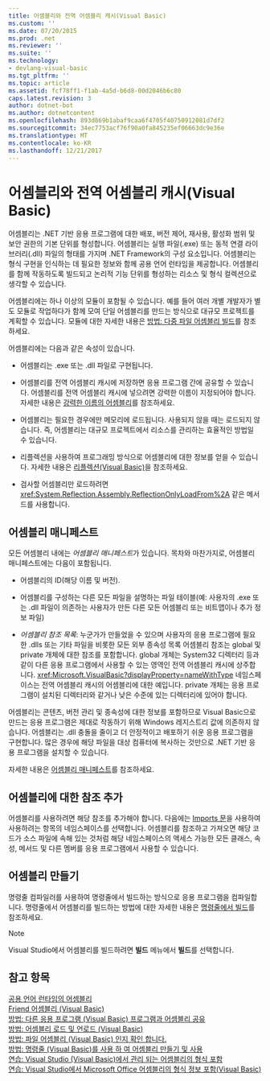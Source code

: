 ```yaml
---
title: 어셈블리와 전역 어셈블리 캐시(Visual Basic)
ms.custom: ''
ms.date: 07/20/2015
ms.prod: .net
ms.reviewer: ''
ms.suite: ''
ms.technology:
- devlang-visual-basic
ms.tgt_pltfrm: ''
ms.topic: article
ms.assetid: fcf78ff1-f1ab-4a5d-b6d8-00d2046b6c80
caps.latest.revision: 3
author: dotnet-bot
ms.author: dotnetcontent
ms.openlocfilehash: 893d869b1abaf9caa6f4705f40750912081d7df2
ms.sourcegitcommit: 34ec7753acf76f90a0fa845235ef06663dc9e36e
ms.translationtype: MT
ms.contentlocale: ko-KR
ms.lasthandoff: 12/21/2017
---
```

# <a name="assemblies-and-the-global-assembly-cache-visual-basic"></a>어셈블리와 전역 어셈블리 캐시(Visual Basic)
어셈블리는 .NET 기반 응용 프로그램에 대한 배포, 버전 제어, 재사용, 활성화 범위 및 보안 권한의 기본 단위를 형성합니다. 어셈블리는 실행 파일(.exe) 또는 동적 연결 라이브러리(.dll) 파일의 형태를 가지며 .NET Framework의 구성 요소입니다. 어셈블리는 형식 구현을 인식하는 데 필요한 정보와 함께 공용 언어 런타임을 제공합니다. 어셈블리를 함께 작동하도록 빌드되고 논리적 기능 단위를 형성하는 리소스 및 형식 컬렉션으로 생각할 수 있습니다.  
  
 어셈블리에는 하나 이상의 모듈이 포함될 수 있습니다. 예를 들어 여러 개별 개발자가 별도 모듈로 작업하다가 함께 모여 단일 어셈블리를 만드는 방식으로 대규모 프로젝트를 계획할 수 있습니다. 모듈에 대한 자세한 내용은 [방법: 다중 파일 어셈블리 빌드](../../../../framework/app-domains/how-to-build-a-multifile-assembly.md)를 참조하세요.  
  
 어셈블리에는 다음과 같은 속성이 있습니다.  
  
-   어셈블리는 .exe 또는 .dll 파일로 구현됩니다.  
  
-   어셈블리를 전역 어셈블리 캐시에 저장하면 응용 프로그램 간에 공유할 수 있습니다. 어셈블리를 전역 어셈블리 캐시에 넣으려면 강력한 이름이 지정되어야 합니다. 자세한 내용은 [강력한 이름의 어셈블리](../../../../framework/app-domains/strong-named-assemblies.md)를 참조하세요.  
  
-   어셈블리는 필요한 경우에만 메모리에 로드됩니다. 사용되지 않을 때는 로드되지 않습니다. 즉, 어셈블리는 대규모 프로젝트에서 리소스를 관리하는 효율적인 방법일 수 있습니다.  
  
-   리플렉션을 사용하여 프로그래밍 방식으로 어셈블리에 대한 정보를 얻을 수 있습니다. 자세한 내용은 [리플렉션(Visual Basic)](../../../../visual-basic/programming-guide/concepts/reflection.md)을 참조하세요.  
  
-   검사할 어셈블리만 로드하려면 <xref:System.Reflection.Assembly.ReflectionOnlyLoadFrom%2A> 같은 메서드를 사용합니다.  
  
## <a name="assembly-manifest"></a>어셈블리 매니페스트  
 모든 어셈블리 내에는 *어셈블리 매니페스트*가 있습니다. 목차와 마찬가지로, 어셈블리 매니페스트에는 다음이 포함됩니다.  
  
-   어셈블리의 ID(해당 이름 및 버전).  
  
-   어셈블리를 구성하는 다른 모든 파일을 설명하는 파일 테이블(예: 사용자의 .exe 또는 .dll 파일이 의존하는 사용자가 만든 다른 모든 어셈블리 또는 비트맵이나 추가 정보 파일)  
  
-   *어셈블리 참조 목록*: 누군가가 만들었을 수 있으며 사용자의 응용 프로그램에 필요한 .dlls 또는 기타 파일을 비롯한 모든 외부 종속성 목록 어셈블리 참조는 global 및 private 개체에 대한 참조를 포함합니다. global 개체는 System32 디렉터리 등과 같이 다른 응용 프로그램에서 사용할 수 있는 영역인 전역 어셈블리 캐시에 상주합니다. <xref:Microsoft.VisualBasic?displayProperty=nameWithType> 네임스페이스는 전역 어셈블리 캐시의 어셈블리에 대한 예입니다. private 개체는 응용 프로그램이 설치된 디렉터리와 같거나 낮은 수준에 있는 디렉터리에 있어야 합니다.  
  
 어셈블리는 콘텐츠, 버전 관리 및 종속성에 대한 정보를 포함하므로 Visual Basic으로 만드는 응용 프로그램은 제대로 작동하기 위해 Windows 레지스트리 값에 의존하지 않습니다. 어셈블리는 .dll 충돌을 줄이고 더 안정적이고 배포하기 쉬운 응용 프로그램을 구현합니다. 많은 경우에 해당 파일을 대상 컴퓨터에 복사하는 것만으로 .NET 기반 응용 프로그램을 설치할 수 있습니다.  
  
 자세한 내용은 [어셈블리 매니페스트](../../../../framework/app-domains/assembly-manifest.md)를 참조하세요.  
  
## <a name="adding-a-reference-to-an-assembly"></a>어셈블리에 대한 참조 추가  
 어셈블리를 사용하려면 해당 참조를 추가해야 합니다. 다음에는 [Imports 문](../../../../visual-basic/language-reference/statements/imports-statement-net-namespace-and-type.md)을 사용하여 사용하려는 항목의 네임스페이스를 선택합니다. 어셈블리를 참조하고 가져오면 해당 코드가 소스 파일에 속해 있는 것처럼 해당 네임스페이스의 액세스 가능한 모든 클래스, 속성, 메서드 및 다른 멤버를 응용 프로그램에서 사용할 수 있습니다.  
  
## <a name="creating-an-assembly"></a>어셈블리 만들기  
 명령줄 컴파일러를 사용하여 명령줄에서 빌드하는 방식으로 응용 프로그램을 컴파일합니다. 명령줄에서 어셈블리를 빌드하는 방법에 대한 자세한 내용은 [명령줄에서 빌드](../../../../visual-basic/reference/command-line-compiler/building-from-the-command-line.md)를 참조하세요.  
  
> [!NOTE]
>  Visual Studio에서 어셈블리를 빌드하려면 **빌드** 메뉴에서 **빌드**를 선택합니다.  
  
## <a name="see-also"></a>참고 항목  
 [공용 언어 런타임의 어셈블리](../../../../framework/app-domains/assemblies-in-the-common-language-runtime.md)  
 [Friend 어셈블리 (Visual Basic)](friend-assemblies.md)  
 [방법: 다른 응용 프로그램 (Visual Basic) 프로그램과 어셈블리 공유](how-to-share-an-assembly-with-other-applications.md)  
 [방법: 어셈블리 로드 및 언로드 (Visual Basic)](how-to-load-and-unload-assemblies.md)  
 [방법: 파일 어셈블리 (Visual Basic) 인지 확인 합니다.](how-to-determine-if-a-file-is-an-assembly.md)  
 [방법: 명령줄 (Visual Basic)를 사용 하 여 어셈블리 만들기 및 사용](how-to-create-and-use-assemblies-using-the-command-line.md)  
 [연습: Visual Studio (Visual Basic)에서 관리 되는 어셈블리의 형식 포함](walkthrough-embedding-types-from-managed-assemblies-in-vs.md)  
 [연습: Visual Studio에서 Microsoft Office 어셈블리의 형식 정보 포함(Visual Basic)](walkthrough-embedding-type-information-from-microsoft-office-assemblies-in-vs.md)
